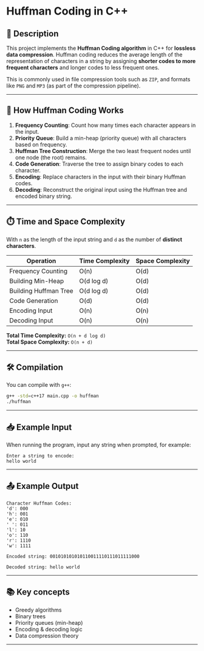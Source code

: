 # Huffman Coding in C++

## 📌 Description
This project implements the **Huffman Coding algorithm** in C++ for **lossless data compression**. Huffman coding reduces the average length of the representation of characters in a string by assigning **shorter codes to more frequent characters** and longer codes to less frequent ones.

This is commonly used in file compression tools such as `ZIP`, and formats like `PNG` and `MP3` (as part of the compression pipeline).

---

## 🧠 How Huffman Coding Works

1. **Frequency Counting**: Count how many times each character appears in the input.
2. **Priority Queue**: Build a min-heap (priority queue) with all characters based on frequency.
3. **Huffman Tree Construction**: Merge the two least frequent nodes until one node (the root) remains.
4. **Code Generation**: Traverse the tree to assign binary codes to each character.
5. **Encoding**: Replace characters in the input with their binary Huffman codes.
6. **Decoding**: Reconstruct the original input using the Huffman tree and encoded binary string.

---

## ⏱️ Time and Space Complexity

With `n` as the length of the input string and `d` as the number of **distinct characters**.

| Operation              | Time Complexity       | Space Complexity       |
|------------------------|------------------------|--------------------------|
| Frequency Counting     | O(n)                   | O(d)                     |
| Building Min-Heap      | O(d log d)             | O(d)                     |
| Building Huffman Tree  | O(d log d)             | O(d)                     |
| Code Generation        | O(d)                   | O(d)                     |
| Encoding Input         | O(n)                   | O(n)                     |
| Decoding Input         | O(n)                   | O(n)                     |

**Total Time Complexity:** `O(n + d log d)`  
**Total Space Complexity:** `O(n + d)`

---
## 🛠️ Compilation

You can compile with `g++`:

```bash
g++ -std=c++17 main.cpp -o huffman
./huffman
````

---

## 📥 Example Input

When running the program, input any string when prompted, for example:

```
Enter a string to encode:
hello world
```

---

## 📤 Example Output

```text
Character Huffman Codes:
'd': 000
'h': 001
'e': 010
' ': 011
'l': 10
'o': 110
'r': 1110
'w': 1111

Encoded string: 001010101010110011110111011111000

Decoded string: hello world
```

---

## 📚 Key concepts

* Greedy algorithms
* Binary trees
* Priority queues (min-heap)
* Encoding & decoding logic
* Data compression theory

---

